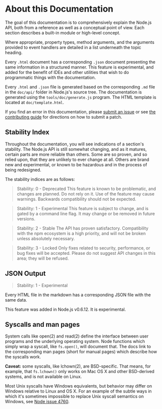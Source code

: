 # About this Documentation

<!-- type=misc -->

The goal of this documentation is to comprehensively explain the Node.js
API, both from a reference as well as a conceptual point of view.  Each
section describes a built-in module or high-level concept.

Where appropriate, property types, method arguments, and the arguments
provided to event handlers are detailed in a list underneath the topic
heading.

Every `.html` document has a corresponding `.json` document presenting
the same information in a structured manner.  This feature is
experimental, and added for the benefit of IDEs and other utilities that
wish to do programmatic things with the documentation.

Every `.html` and `.json` file is generated based on the corresponding
`.md` file in the `doc/api/` folder in Node.js's source tree.  The
documentation is generated using the `tools/doc/generate.js` program.
The HTML template is located at `doc/template.html`.


If you find an error in this documentation, please [submit an issue][]
or see [the contributing guide][] for directions on how to submit a patch.

## Stability Index

<!--type=misc-->

Throughout the documentation, you will see indications of a section's
stability.  The Node.js API is still somewhat changing, and as it
matures, certain parts are more reliable than others.  Some are so
proven, and so relied upon, that they are unlikely to ever change at
all.  Others are brand new and experimental, or known to be hazardous
and in the process of being redesigned.

The stability indices are as follows:

> Stability: 0 - Deprecated
> This feature is known to be problematic, and changes are
> planned.  Do not rely on it.  Use of the feature may cause warnings.  Backwards
> compatibility should not be expected.

> Stability: 1 - Experimental
> This feature is subject to change, and is gated by a command line flag.
> It may change or be removed in future versions.

> Stability: 2 - Stable
> The API has proven satisfactory. Compatibility with the npm ecosystem
> is a high priority, and will not be broken unless absolutely necessary.

> Stability: 3 - Locked
> Only fixes related to security, performance, or bug fixes will be accepted.
> Please do not suggest API changes in this area; they will be refused.

## JSON Output

> Stability: 1 - Experimental

Every HTML file in the markdown has a corresponding JSON file with the
same data.

This feature was added in Node.js v0.6.12.  It is experimental.

## Syscalls and man pages

System calls like open(2) and read(2) define the interface between user programs
and the underlying operating system. Node functions which simply wrap a syscall,
like `fs.open()`, will document that. The docs link to the corresponding man
pages (short for manual pages) which describe how the syscalls work.

**Caveat:** some syscalls, like lchown(2), are BSD-specific. That means, for
example, that `fs.lchown()` only works on Mac OS X and other BSD-derived systems,
and is not available on Linux.

Most Unix syscalls have Windows equivalents, but behavior may differ on Windows
relative to Linux and OS X. For an example of the subtle ways in which it's
sometimes impossible to replace Unix syscall semantics on Windows, see [Node
issue 4760](https://github.com/nodejs/node/issues/4760).

[submit an issue]: https://github.com/nodejs/node/issues/new
[the contributing guide]: https://github.com/nodejs/node/blob/master/CONTRIBUTING.md
